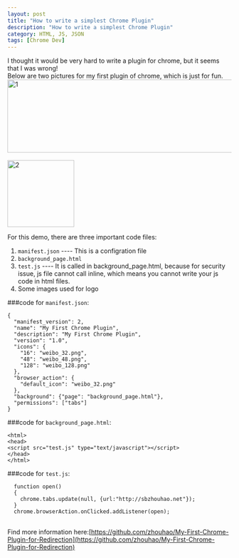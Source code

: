 ```yaml
---
layout: post
title: "How to write a simplest Chrome Plugin"
description: "How to write a simplest Chrome Plugin"
category: HTML, JS, JSON
tags: [Chrome Dev]
---
```


I thought it would be very hard to write a plugin for chrome, but it seems that I was wrong!    
Below are two pictures for my first plugin of chrome, which is just for fun.   
<a href="http://www.flickr.com/photos/sbzhouhao/9324251274/" title="1 by Zhou Hao, on Flickr"><img src="http://farm4.staticflickr.com/3716/9324251274_37310cab4c_z.jpg" width="640" height="164" alt="1"></a><br><br/>
<a href="http://www.flickr.com/photos/sbzhouhao/9324251284/" title="2 by Zhou Hao, on Flickr"><img src="http://farm6.staticflickr.com/5349/9324251284_44000bd7b3_q.jpg" width="150" height="150" alt="2"></a>

For this demo, there are three important code files:    
1. `manifest.json`  ---- This is a configration file   
2. `background_page.html`      
3. `test.js`  ---- It is called in background_page.html, because for security issue, js file cannot call inline, which means you cannot write your js code in html files.  
4. Some images used for logo   

###code for `manifest.json`:    
<pre><code>{
  "manifest_version": 2,
  "name": "My First Chrome Plugin",
  "description": "My First Chrome Plugin",
  "version": "1.0",
  "icons": {
    "16": "weibo_32.png",
    "48": "weibo_48.png",
    "128": "weibo_128.png"
  },
  "browser_action": {
    "default_icon": "weibo_32.png"
  },
  "background": {"page": "background_page.html"},
  "permissions": ["tabs"]
}
</code></pre>

###code for `background_page.html`:   

    <html>
    <head>
    <script src="test.js" type="text/javascript"></script>
    </head>
    </html>


###code for `test.js`:    
<pre>
<code>  function open() 
  {
    chrome.tabs.update(null, {url:"http://sbzhouhao.net"});
  }
  chrome.browserAction.onClicked.addListener(open);
</code>
</pre>

Find more information here:[https://github.com/zhouhao/My-First-Chrome-Plugin-for-Redirection](https://github.com/zhouhao/My-First-Chrome-Plugin-for-Redirection)
